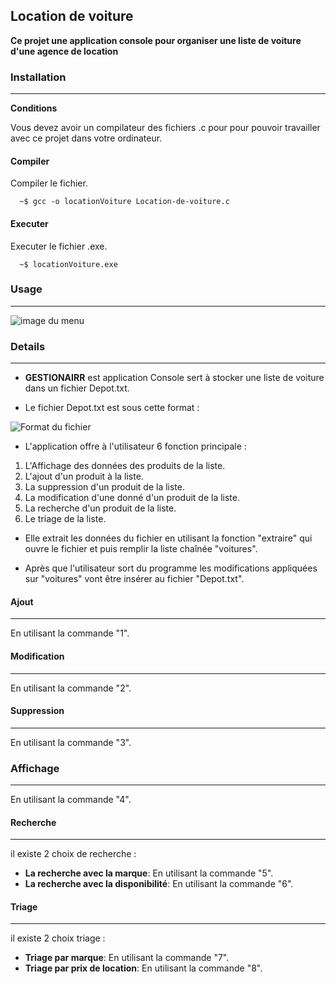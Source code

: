 ## Location de voiture

**Ce projet une application console pour organiser une liste de voiture d'une agence de location**

### Installation
---

**Conditions**

Vous devez avoir un compilateur des fichiers .c pour pour pouvoir travailler avec ce projet dans votre ordinateur.

#### Compiler

Compiler le fichier.

```console
  ~$ gcc -o locationVoiture Location-de-voiture.c
```
#### Executer

Executer le fichier .exe.

```console
  ~$ locationVoiture.exe
```

### Usage
---

![image du menu](image/menu.png)

### Details
---

- **GESTIONAIRR** est application Console sert à stocker une liste de voiture dans un fichier Depot.txt.

- Le fichier Depot.txt est sous cette format :

![Format du fichier](image/text.png)

- L'application offre à l'utilisateur 6 fonction principale :
1. L'Affichage des données des produits de la liste.
2. L'ajout d'un produit à la liste.
3. La suppression d'un produit de la liste.
4. La modification d'une donné d'un produit de la liste.
5. La recherche d'un produit de la liste.
6. Le triage de la liste.


- Elle extrait les données du fichier en utilisant la fonction "extraire" qui ouvre le fichier et puis remplir la liste chaînée "voitures".

- Après que l'utilisateur sort du programme les modifications appliquées sur "voitures" vont être insérer au fichier "Depot.txt".

#### Ajout 
---

En utilisant la commande "1".

#### Modification 
---

En utilisant la commande "2".

#### Suppression 
---

En utilisant la commande "3".

### Affichage
---

En utilisant la commande "4".

#### Recherche 
---

il existe 2 choix de recherche :
- **La recherche avec la marque**: En utilisant la commande "5".
- **La recherche avec la disponibilité**: En utilisant la commande "6".

#### Triage
---

il existe 2 choix triage :
- **Triage par marque**: En utilisant la commande "7".
- **Triage par prix de location**: En utilisant la commande "8".
